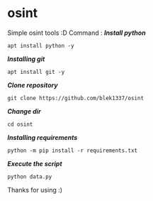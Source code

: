 # osint
Simple osint tools :D
Command :
***Install python***

```apt install python -y```

***Installing git***

```apt install git -y```

***Clone repository***

```git clone https://github.com/blek1337/osint```

***Change dir***

```cd osint```

***Installing requirements***

```python -m pip install -r requirements.txt```

***Execute the script***

```python data.py```



Thanks for using :)
